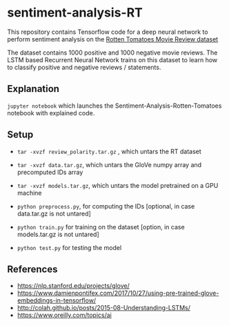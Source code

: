 # sentiment-analysis-RT

This repository contains Tensorflow code for a deep neural network to perform sentiment analysis on the [Rotten Tomatoes Movie Review dataset](http://www.cs.cornell.edu/people/pabo/movie-review-data/)

The dataset contains 1000 positive and 1000 negative movie reviews. The LSTM based Recurrent Neural Network trains on this dataset to learn how to classify positive and negative reviews / statements.

## Explanation

`jupyter notebook` which launches the Sentiment-Analysis-Rotten-Tomatoes notebook with explained code.

## Setup

- `tar -xvzf review_polarity.tar.gz` , which untars the RT dataset
- `tar -xvzf data.tar.gz`, which untars the GloVe numpy array and precomputed IDs array
- `tar -xvzf models.tar.gz`, which untars the model pretrained on a GPU machine

- `python preprocess.py`, for computing the IDs [optional, in case data.tar.gz is not untared]
- `python train.py` for training on the dataset [option, in case models.tar.gz is not untared]
- `python test.py` for testing the model

## References

- https://nlp.stanford.edu/projects/glove/
- https://www.damienpontifex.com/2017/10/27/using-pre-trained-glove-embeddings-in-tensorflow/
- http://colah.github.io/posts/2015-08-Understanding-LSTMs/
- https://www.oreilly.com/topics/ai
